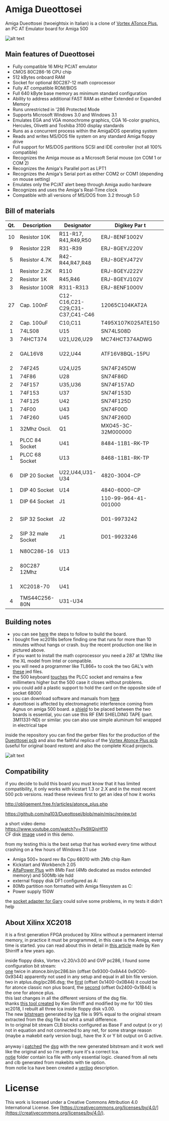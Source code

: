 # Amiga Dueottosei
Amiga Dueottosei (twoeightsix in Italian) is a clone of [Vortex ATonce Plus](http://amiga.resource.cx/exp/atonceplus), an PC AT Emulator board for Amiga 500

![alt text](https://github.com/na103/Dueottosei/blob/main/img/duottosei_compled.jpg "Dueottosei")

## Main features of Dueottosei

* Fully compatible 16 MHz PC/AT emulator
* CMOS 80C286-16 CPU chip
* 512 kBytes onboard RAM
* Socket for optional 80C287-12 math coprocessor
* Fully AT compatible ROM/BIOS
* Full 640 kByte base memory as minimum standard configuration
* Ability to address additional FAST RAM as either Extended or Expanded Memory
* Runs unrestricted in '286 Protected Mode
* Supports Microsoft Windows 3.0 and Windows 3.1
* Emulates EGA and VGA monochrome graphics, CGA 16-color graphics, Hercules, Olivetti and Toshiba 3100 display standards
* Runs as a concurrent process within the AmigaDOS operating system
* Reads and writes MS/DOS file system on any standard Amiga floppy drive
* Full support for MS/DOS partitions SCSI and IDE controller (not all 100% compatible)
* Recognizes the Amiga mouse as a Microsoft Serial mouse (on COM 1 or COM 2)
* Recognizes the Amiga's Parallel port as LPT1
* Recognizes the Amiga's Serial port as either COM2 or COM1 (depending on mouse setting)
* Emulates only the PC/AT alert beep through Amiga audio hardware
* Recognizes and uses the Amiga's Real-Time clock
* Compatible with all versions of MS/DOS from 3.2 through 5.0

## Bill of materials
| Qt. |    Description     |             Designator          |    Digikey Par t   |             Note              |
|:---:|--------------------|---------------------------------|--------------------|-------------------------------|
|10   |Resistor 10K        |R11-R17, R41,R49,R50             |ERJ-8ENF1002V       |                               |
|9    |Resistor 22R        |R31-R39                          |ERJ-8GEYJ220V       |                               |
|5    |Resistor 4.7K       |R42-R44,R47,R48                  |ERJ-8GEYJ472V       |                               |
|1    |Resistor 2.2K       |R110                             |ERJ-8GEYJ222V       |                               |
|2    |Resistor 1K         |R45,R46                          |ERJ-8GEYJ102V       |                               |
|3    |Resistor 100R       |R311-R313                        |ERJ-8ENF1000V       |                               |
|27   |Cap. 100nF          |C12-C16,C21-C29,C31-C37,C41-C46  |12065C104KAT2A      |                               |
|2    |Cap. 100uF          |C10,C11                          |T495X107K025ATE150  |                               |
|1    |74LS08              |U15                              |SN74LS08D           |                               |
|3    |74HCT374            |U21,U26,U29                      |MC74HCT374ADWG      |                               |
|2    |GAL16V8             |U22,U44                          |ATF16V8BQL-15PU     |  need programmer like TL866   |
|2    |74F245              |U24,U25                          |SN74F245DW          |                               |
|1    |74F86               |U28                              |SN74F86D            |                               |
|2    |74F157              |U35,U36                          |SN74F157AD          |                               |
|1    |74F153              |U37                              |SN74F153D           |                               |
|1    |74F125              |U42                              |SN74F125D           |                               |
|1    |74F00               |U43                              |SN74F00D            |                               |
|1    |74F260              |U45                              |SN74F260D           |                               |
|1    |32Mhz Oscil.        |Q1                               |MXO45-3C-32M000000  |                               |
|1    |PLCC 84 Socket      |U41                              |8484-11B1-RK-TP     |                               |
|1    |PLCC 68 Socket      |U13                              |8468-11B1-RK-TP     |                               |
|6    |DIP 20 Socket       |U22,U44,U31-U34                  |4820-3004-CP        | optional, useful for testing  |
|1    |DIP 40 Socket       |U14                              |4840-6000-CP        |                               |
|1    |DIP 64 Socket       |J1                               |110-99-964-41-001000|                               |
|2    |SIP 32 Socket       |J2                               |D01-9973242         | qt.4 if you use socket in U44 |
|2    |SIP 32 male Socket  |J1                               |D01-9923246         |                               |
|1    |N80C286-16          |U13                              |                    | from ebay or [utsource](https://www.utsource.net)|
|2    |80C287 12Mhz        |U14                              |                    | optional from ebay or [utsource](https://www.utsource.net)|
|1    |XC2018-70           |U41                              |                    | from ebay or [utsource](https://www.utsource.net)|
|4    |TMS44C256-80N       |U31-U34                          |                    | from ebay or [utsource](https://www.utsource.net)|

## Building notes

* you can see [here](https://github.com/na103/Dueottosei/tree/main/img/BuildStep) the steps to follow to build the board.
* I bought five xc2018s before finding one that runs for more than 10 minutes without hangs or crash. buy the recent production one like in pictured above.
* if you want to install the math coprocessor you need a 287 at 12Mhz like the XL model from Intel or compatible.
* you will need a programmer like TL866+ to cook the two GAL's with [these](https://github.com/na103/Dueottosei/tree/main/GAL) jed files.
* the 500 keyboard [touches](https://github.com/na103/Dueottosei/blob/main/img/keyboard.jpg) the PLCC socket and remains a few millimeters higher but the 500 case it closes without problems.
* you could add a plastic support to hold the card on the opposite side of socket 68000
* you can download software and manuals from [here](http://amiga.resource.cx/exp/atonceplus)
* dueottosei is affected by electromagnetic interference coming from Agnus on amiga 500 board. 
a [shield](https://github.com/na103/Dueottosei/blob/main/img/BuildStep/step4.jpg) to be placed between the two boards is essential, you can use this RF EMI SHIELDING TAPE (part. 3M11331-ND)  or similar.
you can also use simple aluminum foil wrapped in electrical tape

inside the repository you can find the gerber files for the production of the [Dueottosei pcb](https://github.com/na103/Dueottosei/blob/main/kicad/dueottosei/gerber_dueottosei.zip) and also the faithful replica of the [Vortex Atonce Plus pcb](https://github.com/na103/Dueottosei/blob/main/kicad/atonceplus/Gerber.zip) (useful for original board restore) and also the complete Kicad projects.

![alt text](https://github.com/na103/Dueottosei/blob/main/img/dueottosei_pbc.PNG "Dueottosei pcb")

## Compatibility

if you decide to build this board you must know that it has limited compatibility, it only works with kicstart 1.3 or 2.X and in the most recent 500 pcb versions.
read these reviews first to get an idea of how it works

http://obligement.free.fr/articles/atonce_plus.php

https://github.com/na103/Dueottosei/blob/main/misc/review.txt

a short video demo<br>
https://www.youtube.com/watch?v=Pk9XQjsHf10
<br>
CF disk [image](https://github.com/na103/Dueottosei/blob/main/misc/dueottosei.rar) used in this demo.

from my testing this is the best setup that has worked every time without crashing on a few hours of Windows 3.1 use
* Amiga 500+ board rev 8a Cpu 68010 with 2Mb chip Ram
* Kickstart and Workbench 2.05
* [AlfaPower Plus](http://amiga.resource.cx/exp/alfapowerplus) with 8Mb Fast (4Mb dedicated as msdos extended memory) and 500Mb ide hdd
* external floppy disk DF1 configured as A:
* 80Mb partition non formatted with Amiga filesystem as C:
* Power supply 150W

the [socket adapter for Gary](https://github.com/na103/Dueottosei/blob/main/img/GaryAdapter/socket.jpg) could solve some problems, in my tests it didn't help

## About Xilinx XC2018
it is a first generation FPGA produced by Xilinx without a permanent internal memory, in practice it must be programmed, in this case is the Amiga, every time is started. you can read about this in detail in [this article](https://www.righto.com/2020/09/reverse-engineering-first-fpga-chip.html) made by Ken Shirriff a few years ago.

inside floppy disks, Vortex v2.20/v3.00 and GVP pc286, I found some configuration bit stream:<br>
[one](https://github.com/na103/Dueottosei/blob/main/xc2018/v3.00/atonce.bin.rbt) twice in atonce.bin/pc286.bin (offset 0x9300-0x8A44 0x9C00-0x9344) apparently not used in any setup and equal in all bin file version.</br>
two in atplus.dsg/pc286.dsg; the [first](https://github.com/na103/Dueottosei/blob/main/xc2018/v3.00/atplus1.rbt) (offset 0x1400-0x0B44) it could be for atonce classic non plus board, the [second](https://github.com/na103/Dueottosei/blob/main/xc2018/v3.00/atplus2.rbt) (offset 0x2400-0x1B44) is the one for atonce plus.<br>
this last changes in all the different versions of the dsg file.<br>
thanks [this tool created](https://github.com/na103/xc2018) by Ken Shirriff and modified by me for 100 tiles xc2018, I rebuilt all three lca inside floppy disk v3.00.<br>
The new [bitstream](https://github.com/na103/Dueottosei/blob/main/xc2018/ATPLUS2/ATPLUS2.RBT) generated by [lca](https://github.com/na103/Dueottosei/blob/main/xc2018/ATPLUS2/ATPLUS2.LCA) file is 99% equal to the original stream extracted from the dsg file but whit a small difference.<br>
In to original bit stream CLB blocks configured as Base F and output (x or y) not in equation and not connected to any net, for some strange reason (maybe a makebit early version bug), have the X or Y bit output on G active.<br>  
anyway i [patched](https://github.com/na103/Dueottosei/blob/main/xc2018/v3.00/patchdsg.py) the [dsg](https://github.com/na103/Dueottosei/blob/main/xc2018/v3.00/atplus_patch.dsg) with the new generated bitstream and it work well like the original and so i'm pretty sure it's a correct lca.<br>
[notie](https://github.com/na103/Dueottosei/tree/main/xc2018/notie) folder contain lca file with only essential logic. cleaned from all nets and clb generated from makebits with tie option.<br>
from notie lca have been created a [verilog](https://github.com/na103/Dueottosei/blob/main/xc2018/verilog/atonceplus.v) description.<br>




# License

This work is licensed under a Creative Commons Attribution 4.0 International License. See [https://creativecommons.org/licenses/by/4.0/](https://creativecommons.org/licenses/by/4.0/).
